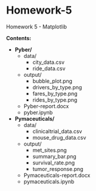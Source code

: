 # Homework-5
Homework 5 - Matplotlib

**Contents:**  
* **Pyber/**  
  * data/  
    * city_data.csv  
    * ride_data.csv  
  * output/  
    * bubble_plot.png  
    * drivers_by_type.png  
    * fares_by_type.png  
    * rides_by_type.png  
  * Pyber-report.docx  
  * pyber.ipynb  
* **Pymaceuticals/**   
  * data/  
    * clinicaltrial_data.csv  
    * mouse_drug_data.csv  
  * output/  
    * met_sites.png  
    * summary_bar.png  
    * survival_rate.png  
    * tumor_response.png  
  * Pymaceuticals-report.docx  
  * pymaceuticals.ipynb 